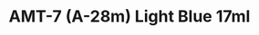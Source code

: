 ---
layout: product
title: "AMT-7 (A-28m) Light Blue 17ml"
price: "320" 
desc: "Akrilna boja 17mL"
img_path: "/assets/img/AK2244.webp"
brand: "AK "
available: false
special_offer: false
new: false
soon: false
cat: "020000"
subcat: "020200"
subsubcat: "020203"
sifra: "AK2244"
popular: false
---